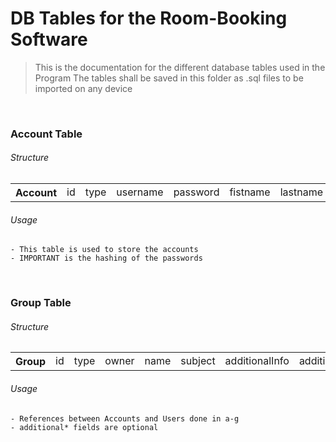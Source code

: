 # DB Tables for the Room-Booking Software
> This is the documentation for the different database tables used in the Program
> The tables shall be saved in this folder as .sql files to be imported on any device

<br/>

### Account Table

###### Structure
<table>
    <tr>
        <th>Account</th><td>id</td><td>type</td><td>username</td><td>password</td><td>fistname</td><td>lastname</td><td>class</td>
    </tr>
</table>

###### Usage
    - This table is used to store the accounts
    - IMPORTANT is the hashing of the passwords

<br/>

### Group Table

###### Structure
<table>
    <tr>
        <th>Group</th><td>id</td><td>type</td><td>owner</td><td>name</td><td>subject</td><td>additionalInfo</td><td>additionalData</td>
    </tr>
</table>

###### Usage
    - References between Accounts and Users done in a-g
    - additional* fields are optional